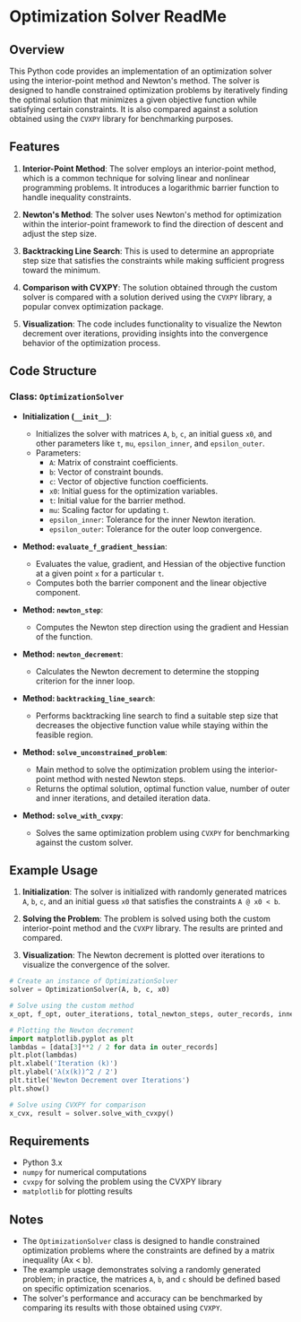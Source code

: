 # Optimization Solver ReadMe

## Overview

This Python code provides an implementation of an optimization solver using the interior-point method and Newton's method. The solver is designed to handle constrained optimization problems by iteratively finding the optimal solution that minimizes a given objective function while satisfying certain constraints. It is also compared against a solution obtained using the `CVXPY` library for benchmarking purposes.

## Features

1. **Interior-Point Method**: The solver employs an interior-point method, which is a common technique for solving linear and nonlinear programming problems. It introduces a logarithmic barrier function to handle inequality constraints.

2. **Newton's Method**: The solver uses Newton's method for optimization within the interior-point framework to find the direction of descent and adjust the step size.

3. **Backtracking Line Search**: This is used to determine an appropriate step size that satisfies the constraints while making sufficient progress toward the minimum.

4. **Comparison with CVXPY**: The solution obtained through the custom solver is compared with a solution derived using the `CVXPY` library, a popular convex optimization package.

5. **Visualization**: The code includes functionality to visualize the Newton decrement over iterations, providing insights into the convergence behavior of the optimization process.

## Code Structure

### Class: `OptimizationSolver`

- **Initialization (`__init__`)**: 
  - Initializes the solver with matrices `A`, `b`, `c`, an initial guess `x0`, and other parameters like `t`, `mu`, `epsilon_inner`, and `epsilon_outer`.
  - Parameters:
    - `A`: Matrix of constraint coefficients.
    - `b`: Vector of constraint bounds.
    - `c`: Vector of objective function coefficients.
    - `x0`: Initial guess for the optimization variables.
    - `t`: Initial value for the barrier method.
    - `mu`: Scaling factor for updating `t`.
    - `epsilon_inner`: Tolerance for the inner Newton iteration.
    - `epsilon_outer`: Tolerance for the outer loop convergence.

- **Method: `evaluate_f_gradient_hessian`**: 
  - Evaluates the value, gradient, and Hessian of the objective function at a given point `x` for a particular `t`.
  - Computes both the barrier component and the linear objective component.

- **Method: `newton_step`**: 
  - Computes the Newton step direction using the gradient and Hessian of the function.

- **Method: `newton_decrement`**: 
  - Calculates the Newton decrement to determine the stopping criterion for the inner loop.

- **Method: `backtracking_line_search`**: 
  - Performs backtracking line search to find a suitable step size that decreases the objective function value while staying within the feasible region.

- **Method: `solve_unconstrained_problem`**: 
  - Main method to solve the optimization problem using the interior-point method with nested Newton steps.
  - Returns the optimal solution, optimal function value, number of outer and inner iterations, and detailed iteration data.

- **Method: `solve_with_cvxpy`**: 
  - Solves the same optimization problem using `CVXPY` for benchmarking against the custom solver.

## Example Usage

1. **Initialization**: The solver is initialized with randomly generated matrices `A`, `b`, `c`, and an initial guess `x0` that satisfies the constraints `A @ x0 < b`.

2. **Solving the Problem**: The problem is solved using both the custom interior-point method and the `CVXPY` library. The results are printed and compared.

3. **Visualization**: The Newton decrement is plotted over iterations to visualize the convergence of the solver.

```python
# Create an instance of OptimizationSolver
solver = OptimizationSolver(A, b, c, x0)

# Solve using the custom method
x_opt, f_opt, outer_iterations, total_newton_steps, outer_records, inner_iteration_data, final_t = solver.solve_unconstrained_problem()

# Plotting the Newton decrement
import matplotlib.pyplot as plt
lambdas = [data[3]**2 / 2 for data in outer_records]
plt.plot(lambdas)
plt.xlabel('Iteration (k)')
plt.ylabel('λ(x(k))^2 / 2')
plt.title('Newton Decrement over Iterations')
plt.show()

# Solve using CVXPY for comparison
x_cvx, result = solver.solve_with_cvxpy()
```

## Requirements

- Python 3.x
- `numpy` for numerical computations
- `cvxpy` for solving the problem using the CVXPY library
- `matplotlib` for plotting results

## Notes

- The `OptimizationSolver` class is designed to handle constrained optimization problems where the constraints are defined by a matrix inequality \(Ax < b\).
- The example usage demonstrates solving a randomly generated problem; in practice, the matrices `A`, `b`, and `c` should be defined based on specific optimization scenarios.
- The solver's performance and accuracy can be benchmarked by comparing its results with those obtained using `CVXPY`.
